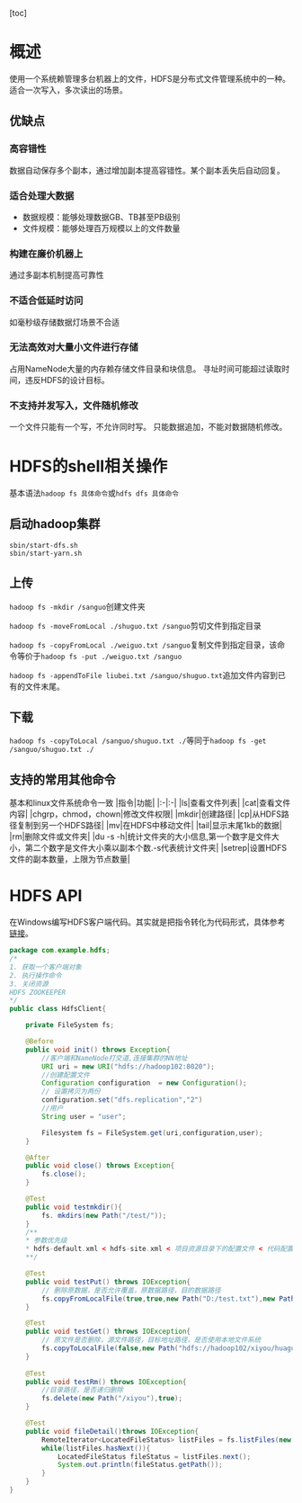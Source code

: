 [toc]
# 概述
使用一个系统赖管理多台机器上的文件，HDFS是分布式文件管理系统中的一种。适合一次写入，多次读出的场景。
## 优缺点
### 高容错性
数据自动保存多个副本，通过增加副本提高容错性。某个副本丢失后自动回复。
### 适合处理大数据
- 数据规模：能够处理数据GB、TB甚至PB级别
- 文件规模：能够处理百万规模以上的文件数量
### 构建在廉价机器上
通过多副本机制提高可靠性
### 不适合低延时访问
如毫秒级存储数据灯场景不合适
### 无法高效对大量小文件进行存储
占用NameNode大量的内存赖存储文件目录和块信息。
寻址时间可能超过读取时间，违反HDFS的设计目标。
### 不支持并发写入，文件随机修改
一个文件只能有一个写，不允许同时写。
只能数据追加，不能对数据随机修改。
# HDFS的shell相关操作
基本语法`hadoop fs 具体命令`或`hdfs dfs 具体命令`
## 启动hadoop集群
```
sbin/start-dfs.sh
sbin/start-yarn.sh
```
## 上传
`hadoop fs -mkdir /sanguo`创建文件夹

`hadoop fs -moveFromLocal ./shuguo.txt /sanguo`剪切文件到指定目录

`hadoop fs -copyFromLocal ./weiguo.txt /sanguo`复制文件到指定目录，该命令等价于`hadoop fs -put ./weiguo.txt /sanguo`

`hadoop fs -appendToFile liubei.txt /sanguo/shuguo.txt`追加文件内容到已有的文件末尾。

## 下载
`hadoop fs -copyToLocal /sanguo/shuguo.txt ./`等同于`hadoop fs -get /sanguo/shuguo.txt ./`

## 支持的常用其他命令
基本和linux文件系统命令一致
|指令|功能|
|:-|:-|
|ls|查看文件列表|
|cat|查看文件内容|
|chgrp，chmod，chown|修改文件权限|
|mkdir|创建路径|
|cp|从HDFS路径复制到另一个HDFS路径|
|mv|在HDFS中移动文件|
|tail|显示末尾1kb的数据|
|rm|删除文件或文件夹|
|du -s -h|统计文件夹的大小信息,第一个数字是文件大小，第二个数字是文件大小乘以副本个数.-s代表统计文件夹|
|setrep|设置HDFS文件的副本数量，上限为节点数量|

# HDFS API
在Windows编写HDFS客户端代码。其实就是把指令转化为代码形式，具体参考[链接](https://www.bilibili.com/video/BV1Qp4y1n7EN?p=48)。
```java
package com.example.hdfs;
/*
1. 获取一个客户端对象
2. 执行操作命令
3. 关闭资源
HDFS ZOOKEEPER
*/
public class HdfsClient{

    private FileSystem fs;

    @Before
    public void init() throws Exception{
        //客户端和NameNode打交道,连接集群的NN地址
        URI uri = new URI("hdfs://hadoop102:8020");
        //创建配置文件
        Configuration configuration  = new Configuration();
        // 设置拷贝为两份
        configuration.set("dfs.replication","2")
        //用户
        String user = "user";

        Filesystem fs = FileSystem.get(uri,configuration,user);
    }

    @After
    public void close() throws Exception{
        fs.close();
    }

    @Test
    public void testmkdir(){
        fs. mkdirs(new Path("/test/"));
    }
    /**
    * 参数优先级
    * hdfs-default.xml < hdfs-site.xml < 项目资源目录下的配置文件 < 代码配置
    **/

    @Test
    public void testPut() throws IOException{
        // 删除原数据，是否允许覆盖，原数据路径，目的数据路径
        fs.copyFromLocalFile(true,true,new Path("D:/test.txt"),new Path("hdfs://hadoop102/xiyou/huaguoshan"));
    }

    @Test
    public void testGet() throws IOException{
        // 原文件是否删除，源文件路径，目标地址路径，是否使用本地文件系统
        fs.copyToLocalFile(false,new Path("hdfs://hadoop102/xiyou/huaguoshan"),new Path("D:\\sunwukong.txt"),true);
    }
    
    @Test
    public void testRm() throws IOException{
        //目录路径，是否递归删除
        fs.delete(new Path("/xiyou"),true);
    }

    @Test
    public void fileDetail()throws IOException{
        RemoteIterator<LocatedFileStatus> listFiles = fs.listFiles(new Path("/"),true);
        while(listFiles.hasNext()){
            LocatedFileStatus fileStatus = listFiles.next();
            System.out.println(fileStatus.getPath());
        }
    }
}
```